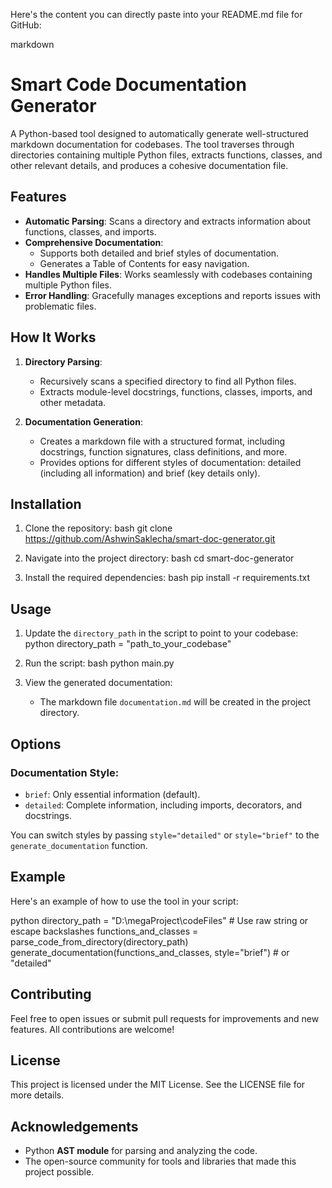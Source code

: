 Here's the content you can directly paste into your README.md file for GitHub:

markdown
# Smart Code Documentation Generator

A Python-based tool designed to automatically generate well-structured markdown documentation for codebases. The tool traverses through directories containing multiple Python files, extracts functions, classes, and other relevant details, and produces a cohesive documentation file.

## Features

- **Automatic Parsing**: Scans a directory and extracts information about functions, classes, and imports.
- **Comprehensive Documentation**:
  - Supports both detailed and brief styles of documentation.
  - Generates a Table of Contents for easy navigation.
- **Handles Multiple Files**: Works seamlessly with codebases containing multiple Python files.
- **Error Handling**: Gracefully manages exceptions and reports issues with problematic files.

## How It Works

1. **Directory Parsing**:
   - Recursively scans a specified directory to find all Python files.
   - Extracts module-level docstrings, functions, classes, imports, and other metadata.

2. **Documentation Generation**:
   - Creates a markdown file with a structured format, including docstrings, function signatures, class definitions, and more.
   - Provides options for different styles of documentation: detailed (including all information) and brief (key details only).

## Installation

1. Clone the repository:
   bash
   git clone https://github.com/AshwinSaklecha/smart-doc-generator.git
   
2. Navigate into the project directory:
   bash
   cd smart-doc-generator
   
3. Install the required dependencies:
   bash
   pip install -r requirements.txt
   

## Usage

1. Update the `directory_path` in the script to point to your codebase:
   python
   directory_path = "path_to_your_codebase"
   
2. Run the script:
   bash
   python main.py
   
3. View the generated documentation:
   - The markdown file `documentation.md` will be created in the project directory.

## Options

### Documentation Style:

- `brief`: Only essential information (default).
- `detailed`: Complete information, including imports, decorators, and docstrings.

You can switch styles by passing `style="detailed"` or `style="brief"` to the `generate_documentation` function.

## Example

Here's an example of how to use the tool in your script:

python
directory_path = "D:\\megaProject\\codeFiles"  # Use raw string or escape backslashes
functions_and_classes = parse_code_from_directory(directory_path)
generate_documentation(functions_and_classes, style="brief")  # or "detailed"


## Contributing

Feel free to open issues or submit pull requests for improvements and new features. All contributions are welcome!

## License

This project is licensed under the MIT License. See the LICENSE file for more details.

## Acknowledgements

- Python **AST module** for parsing and analyzing the code.
- The open-source community for tools and libraries that made this project possible.

<!-- 
### Notes:
- Replace yourusername in the repository URL with your actual GitHub username.
- Make sure that requirements.txt is properly defined in your project to include all dependencies. -->
